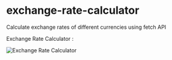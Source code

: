 # exchange-rate-calculator
Calculate exchange rates of different currencies using fetch API


Exchange Rate Calculator :

![Exchange Rate Calculator](https://user-images.githubusercontent.com/37264147/179056272-cb564a1f-1cc9-491b-b4a6-ad74892aeef5.gif)


